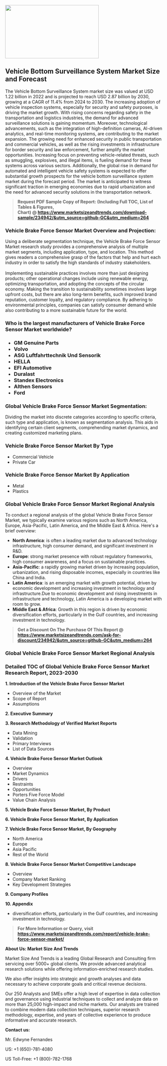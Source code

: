 <p><img class="alignnone size-medium wp-image-20088" src="https://ffe5etoiles.com/wp-content/uploads/2024/12/MST1-300x171.png" alt="" width="300" height="171" /></p><h2>Vehicle Bottom Surveillance System Market Size and Forecast</h2><p>The Vehicle Bottom Surveillance System market size was valued at USD 1.22 billion in 2022 and is projected to reach USD 2.87 billion by 2030, growing at a CAGR of 11.4% from 2024 to 2030. The increasing adoption of vehicle inspection systems, especially for security and safety purposes, is driving the market growth. With rising concerns regarding safety in the transportation and logistics industries, the demand for advanced surveillance solutions is gaining momentum. Moreover, technological advancements, such as the integration of high-definition cameras, AI-driven analytics, and real-time monitoring systems, are contributing to the market expansion. The growing need for enhanced security in public transportation and commercial vehicles, as well as the rising investments in infrastructure for border security and law enforcement, further amplify the market opportunities. Increasing focus on preventing vehicle-related threats, such as smuggling, explosives, and illegal items, is fueling demand for these systems across various sectors. Additionally, the global rise in demand for automated and intelligent vehicle safety systems is expected to offer substantial growth prospects for the vehicle bottom surveillance system market during the forecast period. The market is anticipated to witness significant traction in emerging economies due to rapid urbanization and the need for advanced security solutions in the transportation network. </p><blockquote id="" class=""><strong>Request PDF Sample Copy of Report: (Including Full TOC, List of Tables &amp; Figures, Chart)&nbsp;@&nbsp;<strong><a href="https://www.marketsizeandtrends.com/download-sample/234942/&utm_source=github-GC&utm_medium=264" target="_blank">https://www.marketsizeandtrends.com/download-sample/234942/&utm_source=github-GC&utm_medium=264</a></strong></strong></blockquote><h3 id="" class="">Vehicle Brake Force Sensor Market&nbsp;Overview and Projection:</h3><p id="" class="">Using a deliberate segmentation technique, the Vehicle Brake Force Sensor Market research study provides a comprehensive analysis of multiple market segments, including application, type, and location. This method gives readers a comprehensive grasp of the factors that help and hurt each industry in order to satisfy the high standards of industry stakeholders. <br /> <br />Implementing sustainable practices involves more than just designing products; other operational changes include using renewable energy, optimizing transportation, and adopting the concepts of the circular economy. Making the transition to sustainability sometimes involves large upfront costs, but there are also long-term benefits, such improved brand reputation, customer loyalty, and regulatory compliance. By adhering to environmental principles, companies can satisfy consumer demand while also contributing to a more sustainable future for the world.</p><h3 id="" class="">Who is the largest manufacturers of&nbsp;Vehicle Brake Force Sensor Market worldwide?</h3><h3 class=""><p><ul><li>GM Genuine Parts </li><li> Volvo </li><li> ASG Luftfahrttechnik Und Sensorik </li><li> HELLA </li><li> EFI Automotive </li><li> Duralast </li><li> Standex Electronics </li><li> Althen Sensors </li><li> Ford</li></ul></p></h3><h3 id="" class="">Global&nbsp;Vehicle Brake Force Sensor Market Segmentation:</h3><p id="" class="">Dividing the market into discrete categories according to specific criteria, such type and application, is known as segmentation analysis. This aids in identifying certain client segments, comprehending market dynamics, and creating customized marketing plans.</p><h3 id="" class="">Vehicle Brake Force Sensor Market&nbsp;By Type</h3><p><p><ul><li>Commercial Vehicle</li><li> Private Car</p></li></ul></p></p><h3 id="" class="">Vehicle Brake Force Sensor Market&nbsp;By Application</h3><p class=""><p><ul><li>Metal</li><li> Plastics</li></ul></p></p><h3 id="" class="">Global Vehicle Brake Force Sensor Market Regional Analysis</h3><p id="" class="">To conduct a regional analysis of the global Vehicle Brake Force Sensor Market, we typically examine various regions such as North America, Europe, Asia-Pacific, Latin America, and the Middle East &amp; Africa. Here's a brief overview:</p><ul><li><strong>North America</strong>: is often a leading market due to advanced technology infrastructure, high consumer demand, and significant investment in R&amp;D.</li><li><strong>Europe</strong>: strong market presence with robust regulatory frameworks, high consumer awareness, and a focus on sustainable practices.</li><li><strong>Asia-Pacific</strong>: a rapidly growing market driven by increasing population, urbanization, and rising disposable incomes, especially in countries like China and India.</li><li><strong>Latin America</strong>: is an emerging market with growth potential, driven by economic development and increasing investment in technology and infrastructure.Due to economic development and rising investments in infrastructure and technology, Latin America is a developing market with room to grow.</li><li><strong>Middle East &amp; Africa</strong>: Growth in this region is driven by economic diversification efforts, particularly in the Gulf countries, and increasing investment in technology.</li></ul><blockquote id="" class=""><strong>Get a Discount On The Purchase Of This Report @ <strong><a href="https://www.marketsizeandtrends.com/ask-for-discount/234942/&utm_source=github-GC&utm_medium=264" target="_blank">https://www.marketsizeandtrends.com/ask-for-discount/234942/&utm_source=github-GC&utm_medium=264</a></strong></strong></blockquote><h3 id="" class="">Global Vehicle Brake Force Sensor Market Regional Analysis</h3><h3 id="" class="">Detailed TOC of Global Vehicle Brake Force Sensor Market Research Report, 2023-2030</h3><p id="" class=""><strong>1. Introduction of the Vehicle Brake Force Sensor Market</strong></p><ul><li>Overview of the Market</li><li>Scope of Report</li><li>Assumptions</li></ul><p id="" class=""><strong>2. Executive Summary</strong></p><p id="" class=""><strong>3. Research Methodology of Verified Market Reports</strong></p><ul><li>Data Mining</li><li>Validation</li><li>Primary Interviews</li><li>List of Data Sources</li></ul><p id="" class=""><strong>4. Vehicle Brake Force Sensor Market Outlook</strong></p><ul><li>Overview</li><li>Market Dynamics</li><li>Drivers</li><li>Restraints</li><li>Opportunities</li><li>Porters Five Force Model</li><li>Value Chain Analysis</li></ul><p id="" class=""><strong>5. Vehicle Brake Force Sensor Market, By Product</strong></p><p id="" class=""><strong>6. Vehicle Brake Force Sensor Market, By Application</strong></p><p id="" class=""><strong>7. Vehicle Brake Force Sensor Market, By Geography</strong></p><ul><li>North America</li><li>Europe</li><li>Asia Pacific</li><li>Rest of the World</li></ul><p id="" class=""><strong>8. Vehicle Brake Force Sensor Market Competitive Landscape</strong></p><ul><li>Overview</li><li>Company Market Ranking</li><li>Key Development Strategies</li></ul><p id="" class=""><strong>9. Company Profiles</strong></p><p id="" class=""><strong>10. Appendix</strong></p><ul><li>diversification efforts, particularly in the Gulf countries, and increasing investment in technology.</li></ul><blockquote id="" class=""><strong>For More Information or Query, visit <strong><strong><a href="https://www.marketsizeandtrends.com/report/vehicle-brake-force-sensor-market/" target="_blank">https://www.marketsizeandtrends.com/report/vehicle-brake-force-sensor-market/</a></strong></strong></strong></blockquote><p id="" class=""><strong>About Us: Market Size And Trends</strong></p><p id="" class="">Market Size And Trends is a leading Global Research and Consulting firm servicing over 5000+ global clients. We provide advanced analytical research solutions while offering information-enriched research studies.</p><p id="" class="">We also offer insights into strategic and growth analyses and data necessary to achieve corporate goals and critical revenue decisions.</p><p id="" class="">Our 250 Analysts and SMEs offer a high level of expertise in data collection and governance using industrial techniques to collect and analyze data on more than 25,000 high-impact and niche markets. Our analysts are trained to combine modern data collection techniques, superior research methodology, expertise, and years of collective experience to produce informative and accurate research.</p><p id="" class=""><strong>Contact us:</strong></p><p id="" class="">Mr. Edwyne Fernandes</p><p id="" class="">US: +1 (650)-781-4080</p><p id="" class="">US Toll-Free: +1 (800)-782-1768</p>
